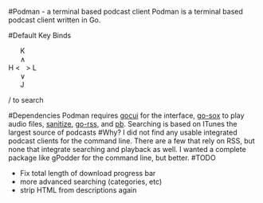 #Podman - a terminal based podcast client
Podman is a terminal based podcast client written in Go.

#Default Key Binds
  
&nbsp;&nbsp;&nbsp;&nbsp;&nbsp;&nbsp;K   
&nbsp;&nbsp;&nbsp;&nbsp;&nbsp;&nbsp;∧  
H&nbsp;<&nbsp;&nbsp;&nbsp;>&nbsp;L  
&nbsp;&nbsp;&nbsp;&nbsp;&nbsp;&nbsp;∨  
&nbsp;&nbsp; &nbsp;&nbsp;&nbsp;J  
 
/ to search

#Dependencies
Podman requires [gocui](https://github.com/jroimartin/gocui) for the interface, [go-sox](https://github.com/krig/go-sox) to play audio files, [sanitize](https://github.com/kennygrant/sanitize), [go-rss](https://github.com/ungerik/go-rss), and [pb](https://github.com/cheggaaa/pb). 
Searching is based on ITunes the largest source of podcasts
#Why?
I did not find any usable integrated podcast clients for the command line. There are a few that rely on RSS, but none that integrate searching and playback as well. I wanted a complete package like gPodder for the command line, but better.
#TODO
* Fix total length of download progress bar
* more advanced searching (categories, etc)
* strip HTML from descriptions again

